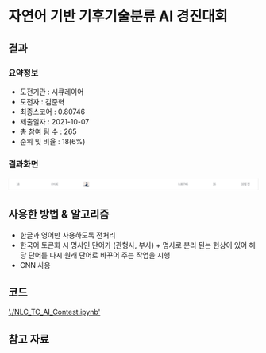 # 자연어 기반 기후기술분류 AI 경진대회

## 결과

### 요약정보

- 도전기관 : 시큐레이어
- 도전자 : 김준혁
- 최종스코어 : 0.80746 
- 제출일자 : 2021-10-07
- 총 참여 팀 수 : 265
- 순위 및 비율 : 18(6%)

### 결과화면
![leaderboard](./leaderboard.PNG)


## 사용한 방법 & 알고리즘

- 한글과 영어만 사용하도록 전처리
- 한국어 토큰화 시 명사인 단어가 (관형사, 부사) + 명사로 분리 된는 현상이 있어 해당 단어를 다시 원래 단어로 바꾸어 주는 작업을 시행
- CNN 사용

## 코드
['./NLC_TC_AI_Contest.ipynb'](./NLC_TC_AI_Contest.ipynb)


## 참고 자료
